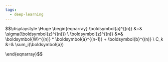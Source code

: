 ```yaml
---
tags:
  - deep-learning
---
```

$$\displaystyle \Huge \begin{eqnarray} 
\boldsymbol{a}^{(n)} &=& \sigma(\boldsymbol{z}^{(n)})
\\
\boldsymbol{z}^{(n)} &=& \boldsymbol{W}^{(n)} * \boldsymbol{a}^{(n-1)} + \boldsymbol{b}^{(n)}
\\
C_k &=& \sum_i(\boldsymbol{a})

\end{eqnarray}$$